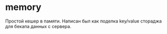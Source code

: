 # memory
Простой кешер в памяти. Написан был как поделка key/value стораджа для бекапа данных с сервера. 

